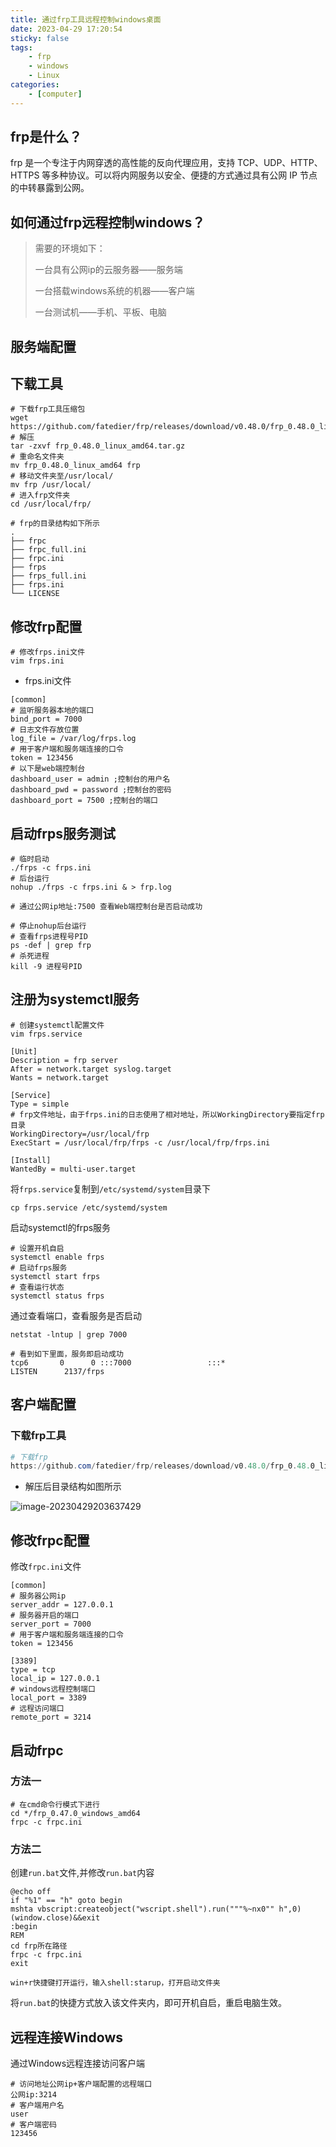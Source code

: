 ```yaml
---
title: 通过frp工具远程控制windows桌面
date: 2023-04-29 17:20:54
sticky: false
tags: 
    - frp 
    - windows
    - Linux
categories:
    - [computer]
---
```


## frp是什么？

frp 是一个专注于内网穿透的高性能的反向代理应用，支持 TCP、UDP、HTTP、HTTPS 等多种协议。可以将内网服务以安全、便捷的方式通过具有公网 IP 节点的中转暴露到公网。

## 如何通过frp远程控制windows？

> 需要的环境如下：
>
> 一台具有公网ip的云服务器——服务端
>
> 一台搭载windows系统的机器——客户端
>
> 一台测试机——手机、平板、电脑
<!-- more -->
## 服务端配置

## 下载工具

```shell
# 下载frp工具压缩包
wget https://github.com/fatedier/frp/releases/download/v0.48.0/frp_0.48.0_linux_amd64.tar.gz
# 解压
tar -zxvf frp_0.48.0_linux_amd64.tar.gz
# 重命名文件夹
mv frp_0.48.0_linux_amd64 frp
# 移动文件夹至/usr/local/
mv frp /usr/local/
# 进入frp文件夹
cd /usr/local/frp/
```

```shell
# frp的目录结构如下所示
.
├── frpc
├── frpc_full.ini
├── frpc.ini
├── frps
├── frps_full.ini
├── frps.ini
└── LICENSE
```

## 修改frp配置

```shell
# 修改frps.ini文件
vim frps.ini
```

* frps.ini文件

```shell
[common]
# 监听服务器本地的端口
bind_port = 7000
# 日志文件存放位置
log_file = /var/log/frps.log
# 用于客户端和服务端连接的口令
token = 123456
# 以下是web端控制台
dashboard_user = admin ;控制台的用户名
dashboard_pwd = password ;控制台的密码
dashboard_port = 7500 ;控制台的端口
```

## 启动frps服务测试

```shell
# 临时启动
./frps -c frps.ini
# 后台运行
nohup ./frps -c frps.ini & > frp.log

# 通过公网ip地址:7500 查看Web端控制台是否启动成功

# 停止nohup后台运行
# 查看frps进程号PID
ps -def | grep frp
# 杀死进程
kill -9 进程号PID
```

## 注册为systemctl服务

```shell
# 创建systemctl配置文件
vim frps.service
```

```shell
[Unit]
Description = frp server
After = network.target syslog.target
Wants = network.target

[Service]
Type = simple
# frp文件地址，由于frps.ini的日志使用了相对地址，所以WorkingDirectory要指定frp目录
WorkingDirectory=/usr/local/frp
ExecStart = /usr/local/frp/frps -c /usr/local/frp/frps.ini

[Install]
WantedBy = multi-user.target
```

将`frps.service`复制到`/etc/systemd/system`目录下

```shell
cp frps.service /etc/systemd/system
```

启动systemctl的frps服务

```shell
# 设置开机自启
systemctl enable frps
# 启动frps服务
systemctl start frps
# 查看运行状态
systemctl status frps
```

通过查看端口，查看服务是否启动

```shell
netstat -lntup | grep 7000

# 看到如下里面，服务即启动成功
tcp6       0      0 :::7000                 :::*                    LISTEN      2137/frps
```

## 客户端配置

### 下载frp工具

```powershell
# 下载frp
https://github.com/fatedier/frp/releases/download/v0.48.0/frp_0.48.0_linux_amd64.tar.gz
```

* 解压后目录结构如图所示

![image-20230429203637429](http://img.lingandrx.space/image-20230429203637429.png)

## 修改frpc配置

修改`frpc.ini`文件

```shell
[common]
# 服务器公网ip
server_addr = 127.0.0.1
# 服务器开启的端口
server_port = 7000
# 用于客户端和服务端连接的口令
token = 123456

[3389]
type = tcp
local_ip = 127.0.0.1
# windows远程控制端口
local_port = 3389
# 远程访问端口
remote_port = 3214
```

## 启动frpc

### 方法一

```shell
# 在cmd命令行模式下进行
cd */frp_0.47.0_windows_amd64
frpc -c frpc.ini
```

### 方法二

创建`run.bat`文件,并修改`run.bat`内容

```shell
@echo off
if "%1" == "h" goto begin
mshta vbscript:createobject("wscript.shell").run("""%~nx0"" h",0)(window.close)&&exit
:begin
REM
cd frp所在路径
frpc -c frpc.ini
exit
```

```shell
win+r快捷键打开运行，输入shell:starup，打开启动文件夹
```

将`run.bat`的快捷方式放入该文件夹内，即可开机自启，重启电脑生效。

## 远程连接Windows

通过Windows远程连接访问客户端

```shell
# 访问地址公网ip+客户端配置的远程端口
公网ip:3214
# 客户端用户名
user
# 客户端密码
123456
```
